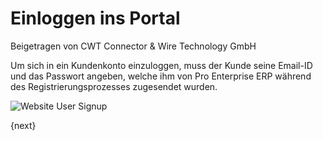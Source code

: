 <!-- add-breadcrumbs -->
# Einloggen ins Portal
<span class="text-muted contributed-by">Beigetragen von CWT Connector & Wire Technology GmbH</span>

Um sich in ein Kundenkonto einzuloggen, muss der Kunde seine Email-ID und das Passwort angeben, welche ihm von Pro Enterprise ERP während des Registrierungsprozesses zugesendet wurden.

<img class="screenshot" alt="Website User Signup" src="/docs/assets/img/website/website-login.png">

{next}
